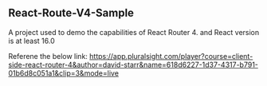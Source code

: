 ## React-Route-V4-Sample

A project used to demo the capabilities of React Router 4. and React version is at least 16.0

Referene the below link:
https://app.pluralsight.com/player?course=client-side-react-router-4&author=david-starr&name=618d6227-1d37-4317-b791-01b6d8c051a1&clip=3&mode=live

